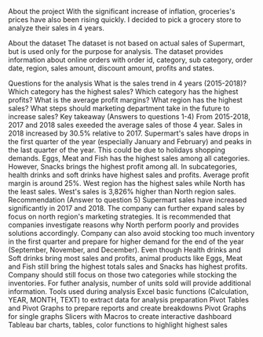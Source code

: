 About the project
With the significant increase of inflation, groceries's prices have also been rising quickly. I decided to pick a grocery store to analyze their sales in 4 years.

About the dataset
The dataset is not based on actual sales of Supermart, but is used only for the purpose for analysis. The dataset provides information about online orders with order id, category, sub category, order date, region, sales amount, discount amount, profits and states.

Questions for the analysis
What is the sales trend in 4 years (2015-2018)?
Which category has the highest sales? Which category has the highest profits?
What is the average profit margins?
What region has the highest sales?
What steps should marketing department take in the future to increase sales?
Key takeaway (Answers to questions 1-4)
From 2015-2018, 2017 and 2018 sales exeeded the average sales of those 4 year. Sales in 2018 increased by 30.5% relative to 2017. Supermart's sales have drops in the first quarter of the year (especially January and February) and peaks in the last quarter of the year. This could be due to holidays shopping demands.
Eggs, Meat and Fish has the highest sales among all categories. However, Snacks brings the highest profit among all. In subcategories, health drinks and soft drinks have highest sales and profits.
Average profit margin is around 25%.
West region has the highest sales while North has the least sales. West's sales is 3,826% higher than North region sales.
Recommendation (Answer to question 5)
Supermart sales have increased significantly in 2017 and 2018. The company can further expand sales by focus on north region's marketing strategies. It is recommended that companies investigate reasons why North perform poorly and provides solutions accordingly.
Company can also avoid stocking too much inventory in the first quarter and prepare for higher demand for the end of the year (September, November, and December).
Even though Health drinks and Soft drinks bring most sales and profits, animal products like Eggs, Meat and Fish still bring the highest totals sales and Snacks has highest profits. Company should still focus on those two categories while stocking the inventories. For futher analysis, number of units sold will provide additional information.
Tools used during analysis
Excel basic functions (Calculation, YEAR, MONTH, TEXT) to extract data for analysis preparation
Pivot Tables and Pivot Graphs to prepare reports and create breakdowns
Pivot Graphs for single graphs
Slicers with Macros to create interactive dashboard
Tableau bar charts, tables, color functions to highlight highest sales
